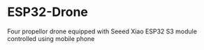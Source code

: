# ESP32-Drone
Four propellor drone equipped with Seeed Xiao ESP32 S3 module controlled using mobile phone
